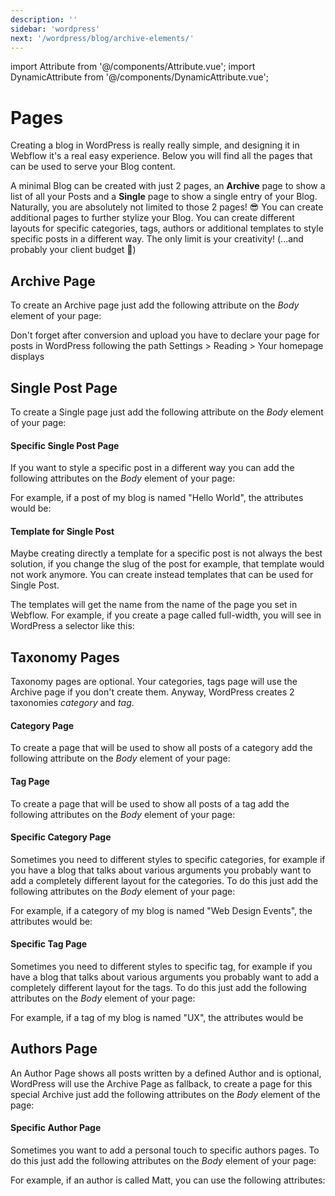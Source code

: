 ```yaml
---
description: ''
sidebar: 'wordpress'
next: '/wordpress/blog/archive-elements/'
---
```

import Attribute from '@/components/Attribute.vue';
import DynamicAttribute from '@/components/DynamicAttribute.vue';

# Pages

Creating a blog in WordPress is really really simple, and designing it in Webflow it's a real easy experience. Below you will find all the pages that can be used to serve your Blog content.

A minimal Blog can be created with just 2 pages, an **Archive** page to show a list of all your Posts and a **Single** page to show a single entry of your Blog. Naturally, you are absolutely not limited to those 2 pages! 😎 You can create additional pages to further stylize your Blog. You can create different layouts for specific categories, tags, authors or additional templates to style specific posts in a different way. The only limit is your creativity! (...and probably your client budget 💸)


## Archive Page

To create an Archive page just add the following attribute on the *Body* element of your page:

<Attribute name="page" value="archive" />

Don't forget after conversion and upload you have to declare your page for posts in WordPress following the path Settings > Reading > Your homepage displays

## Single Post Page

To create a Single page just add the following attribute on the *Body* element of your page:

<Attribute name="page" value="single" />

#### Specific Single Post Page

If you want to style a specific post in a different way you can add the following attributes on the *Body* element of your page:

<Attribute name="page" value="single" />
<DynamicAttribute name="specific" value="slug of the post or ID" />

For example, if a post of my blog is named "Hello World", the attributes would be:

<Attribute name="page" value="single" />
<Attribute name="specific" value="hello-world" />

#### Template for Single Post

Maybe creating directly a template for a specific post is not always the best solution, if you change the slug of the post for example, that template would not work anymore. You can create instead templates that can be used for Single Post. 

<Attribute name="page" value="template" />
<Attribute name="post-type" value="post" />

The templates will get the name from the name of the page you set in Webflow. For example, if you create a page called full-width, you will see in WordPress a selector like this:

<div align="center">
  <g-image src="~/assets/images/template-selector.png" />
</div>

## Taxonomy Pages

Taxonomy pages are optional. Your categories, tags page will use the Archive page if you don't create them. Anyway, WordPress creates 2 taxonomies *category* and *tag*.

#### Category Page
To create a page that will be used to show all posts of a category add the following attribute on the *Body* element of your page:

<Attribute name="page" value="taxonomy" />

#### Tag Page
To create a page that will be used to show all posts of a tag add the following attributes on the *Body* element of your page:

<Attribute name="page" value="taxonomy" />
<Attribute name="post-type" value="tag" />

#### Specific Category Page
Sometimes you need to different styles to specific categories, for example if you have a blog that talks about various arguments you probably want to add a completely different layout for the categories. To do this just add the following attributes on the *Body* element of your page:

<Attribute name="page" value="taxonomy" />
<DynamicAttribute name="specific" value="slug of the category" />

For example, if a category of my blog is named "Web Design Events", the attributes would be:

<Attribute name="page" value="taxonomy" />
<Attribute name="specific" value="web-design-events" />

#### Specific Tag Page
Sometimes you need to different styles to specific tag, for example if you have a blog that talks about various arguments you probably want to add a completely different layout for the tags. To do this just add the following attributes on the *Body* element of your page:

<Attribute name="page" value="taxonomy" />
<Attribute name="post-type" value="tag" />
<DynamicAttribute name="specific" value="slug of the tag" />

For example, if a tag of my blog is named "UX", the attributes would be

<Attribute name="page" value="taxonomy" />
<Attribute name="post-type" value="tag" />
<Attribute name="specific" value="ux" />

## Authors Page

An Author Page shows all posts written by a defined Author and is optional, WordPress will use the Archive Page as fallback, to create a page for this special Archive just add the following attributes on the *Body* element of the page:

<Attribute name="page" value="archive" />
<Attribute name="post-type" value="author" />


#### Specific Author Page
Sometimes you want to add a personal touch to specific authors pages. To do this just add the following attributes on the *Body* element of your page: 

<Attribute name="page" value="archive" />
<Attribute name="post-type" value="author" />
<DynamicAttribute name="specific" value="author nicename or ID" />

For example, if an author is called Matt, you can use the following attributes:

<Attribute name="page" value="archive" />
<Attribute name="post-type" value="author" />
<Attribute name="specific" value="matt" />